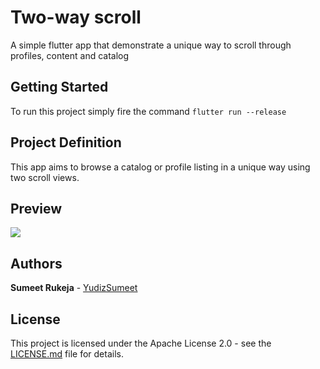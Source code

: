# Two-way scroll

A simple flutter app that demonstrate a unique way to scroll through profiles, content and catalog

## Getting Started

To run this project simply fire the command ```flutter run --release```

## Project Definition

This app aims to browse a catalog or profile listing in a unique way using two scroll views.

## Preview

![](rich_scroll.gif)

## Authors

**Sumeet Rukeja** - [YudizSumeet](https://github.com/YudizSumeet)

## License

This project is licensed under the Apache License 2.0 - see the [LICENSE.md](LICENSE) file for details.

